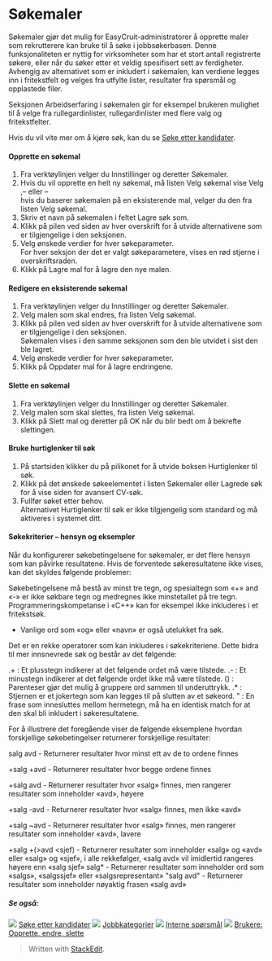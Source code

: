 # Søkemaler

Søkemaler gjør det mulig for EasyCruit-administratorer å opprette maler som rekrutterere kan bruke til å søke i jobbsøkerbasen. Denne funksjonaliteten er nyttig for virksomheter som har et stort antall registrerte søkere, eller når du søker etter et veldig spesifisert sett av ferdigheter. Avhengig av alternativet som er inkludert i søkemalen, kan verdiene legges inn i fritekstfelt og velges fra utfylte lister, resultater fra spørsmål og opplastede filer.

Seksjonen  Arbeidserfaring  i søkemalen gir for eksempel brukeren mulighet til å velge fra rullegardinlister, rullegardinlister med flere valg og fritekstfelter.

Hvis du vil vite mer om å kjøre søk, kan du se  [Søke etter kandidater](../getting-started/searching_for_candidates.htm).

#### Opprette en søkemal

1.  Fra  verktøylinjen  velger du  Innstillinger  og deretter  Søkemaler.
2.  Hvis du vil opprette en helt ny søkemal, må listen  Velg søkemal  vise  Velg  
    ,– eller –  
    hvis du baserer søkemalen på en eksisterende mal, velger du den fra listen  Velg søkemal.
3.  Skriv et navn på søkemalen i feltet  Lagre søk som.
4.  Klikk på pilen ved siden av hver overskrift for å utvide alternativene som er tilgjengelige i den seksjonen.
5.  Velg ønskede verdier for hver søkeparameter.  
    For hver seksjon der det er valgt søkeparametere, vises en rød stjerne i overskriftsraden.
6.  Klikk på  Lagre mal for å lagre den nye malen.

#### Redigere en eksisterende søkemal

1.  Fra  verktøylinjen  velger du  Innstillinger  og deretter  Søkemaler.
2.  Velg malen som skal endres, fra listen  Velg søkemal.
3.  Klikk på pilen ved siden av hver overskrift for å utvide alternativene som er tilgjengelige i den seksjonen.  
    Søkemalen vises i den samme seksjonen som den ble utvidet i sist den ble lagret.
4.  Velg ønskede verdier for hver søkeparameter.
5.  Klikk på  Oppdater mal  for å lagre endringene.

#### Slette en søkemal

1.  Fra  verktøylinjen  velger du  Innstillinger  og deretter  Søkemaler.
2.  Velg malen som skal slettes, fra listen  Velg søkemal.
3.  Klikk på  Slett mal  og deretter på  OK  når du blir bedt om å bekrefte slettingen.

#### Bruke hurtiglenker til søk

1.  På  startsiden  klikker du på pilikonet for å utvide boksen  Hurtiglenker til søk.
2.  Klikk på det ønskede søkeelementet i listen  Søkemaler  eller  Lagrede søk  for å vise siden for avansert  CV-søk.
3.  Fullfør søket etter behov.  
    Alternativet Hurtiglenker til søk er ikke tilgjengelig som standard og må aktiveres i systemet ditt.

#### Søkekriterier – hensyn og eksempler

Når du konfigurerer søkebetingelsene for søkemaler, er det flere hensyn som kan påvirke resultatene. Hvis de forventede søkeresultatene ikke vises, kan det skyldes følgende problemer:

Søkebetingelsene må bestå av minst tre tegn, og spesialtegn som «+» and «-» er ikke søkbare tegn og medregnes ikke minstetallet på tre tegn. Programmeringskompetanse i «C++» kan for eksempel ikke inkluderes i et fritekstsøk.

-   Vanlige ord som «og» eller «navn» er også utelukket fra søk.

Det er en rekke operatorer som kan inkluderes i søkekriteriene. Dette bidra til mer innsnevrede søk og består av det følgende:

.+ : Et plusstegn indikerer at det følgende ordet må være tilstede.
.- : Et minustegn indikerer at det følgende ordet ikke må være tilstede.
() : Parenteser gjør det mulig å gruppere ord sammen til underuttrykk.
.* : Stjernen er et jokertegn som kan legges til på slutten av et søkeord.
" : En frase som innesluttes mellom hermetegn, må ha en identisk match for at den skal bli inkludert i søkeresultatene.

For å illustrere det foregående viser de følgende eksemplene hvordan forskjellige søkebetingelser returnerer forskjellige resultater:

salg avd - Returnerer resultater hvor minst ett av de to ordene finnes

+salg +avd - Returnerer resultater hvor begge ordene finnes

+salg avd - Returnerer resultater hvor «salg» finnes, men rangerer resultater som inneholder «avd», høyere

+salg -avd - Returnerer resultater hvor «salg» finnes, men ikke «avd»

+salg ~avd - Returnerer resultater hvor «salg» finnes, men rangerer resultater som inneholder «avd», lavere

+salg +(>avd <sjef) - Returnerer resultater som inneholder «salg» og «avd» eller «salg» og «sjef», i alle rekkefølger, «salg avd» vil imidlertid rangeres høyere enn «salg sjef»
salg* - Returnerer resultater som inneholder ord som «salgs», «salgssjef» eller «salgsrepresentant»
"salg avd" - Returnerer resultater som inneholder nøyaktig frasen «salg avd»

##### Se også:

![](../Resources/Images/icon-document-link.png)  [Søke etter kandidater](searching_for_candidates.htm)
![](../Resources/Images/icon-document-link.png)  [Jobbkategorier](job_categories.htm)
![](../Resources/Images/icon-document-link.png)  [Interne spørsmål](additional_questions.htm)
![](../Resources/Images/icon-document-link.png)  [Brukere: Opprette, endre, slette](users_create_edit_delete.htm)


> Written with [StackEdit](https://stackedit.io/).
<!--stackedit_data:
eyJoaXN0b3J5IjpbMTk2OTc0OTk2Ml19
-->